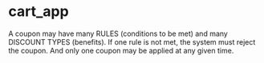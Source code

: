 # cart_app
A coupon may have many RULES (conditions to be met) and many DISCOUNT TYPES (benefits). If one rule is not met, the system must reject the coupon. And only one coupon may be applied at any given time.
